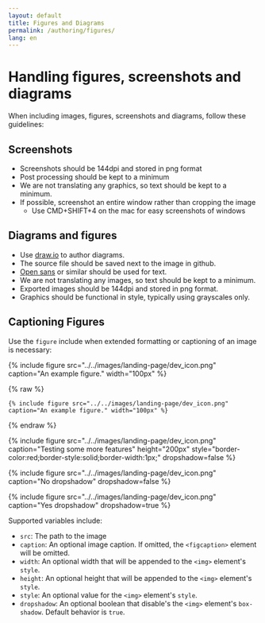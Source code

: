```yaml
---
layout: default
title: Figures and Diagrams
permalink: /authoring/figures/
lang: en
---
```


# Handling figures, screenshots and diagrams

When including images, figures, screenshots and diagrams, follow these guidelines:

## Screenshots
- Screenshots should be 144dpi and stored in png format
- Post processing should be kept to a minimum
- We are not translating any graphics, so text should be kept to a minimum.
- If possible, screenshot an entire window rather than cropping the image
    - Use CMD+SHIFT+4 on the mac for easy screenshots of windows
 
## Diagrams and figures
- Use [draw.io](https://www.draw.io/) to author diagrams.
- The source file should be saved next to the image in github.
- [Open sans](https://fonts.google.com/specimen/Open+Sans) or similar should be used for text.
- We are not translating any images, so text should be kept to a minimum.
- Exported images should be 144dpi and stored in png format.
- Graphics should be functional in style, typically using grayscales only.

## Captioning Figures
Use the `figure` include when extended formatting or captioning of an image is necessary:

{% include figure src="../../images/landing-page/dev_icon.png" caption="An example figure." width="100px" %}

{% raw  %}
```
{% include figure src="../../images/landing-page/dev_icon.png" caption="An example figure." width="100px" %}
```
{% endraw  %}

{% include figure src="../../images/landing-page/dev_icon.png" caption="Testing some more features" height="200px" style="border-color:red;border-style:solid;border-width:1px;" dropshadow=false %}

{% include figure src="../../images/landing-page/dev_icon.png" caption="No dropshadow" dropshadow=false %}

{% include figure src="../../images/landing-page/dev_icon.png" caption="Yes dropshadow" dropshadow=true %}

Supported variables include:
  - `src`: The path to the image
  - `caption`: An optional image caption.  If omitted, the `<figcaption>` element will be omitted.
  - `width`: An optional width that will be appended to the `<img>` element's `style`.
  - `height`: An optional height that will be appended to the `<img>` element's `style`.
  - `style`: An optional value for the `<img>` element's `style`.
  - `dropshadow`: An optional boolean that disable's the `<img>` element's `box-shadow`.  Default behavior is `true`.
